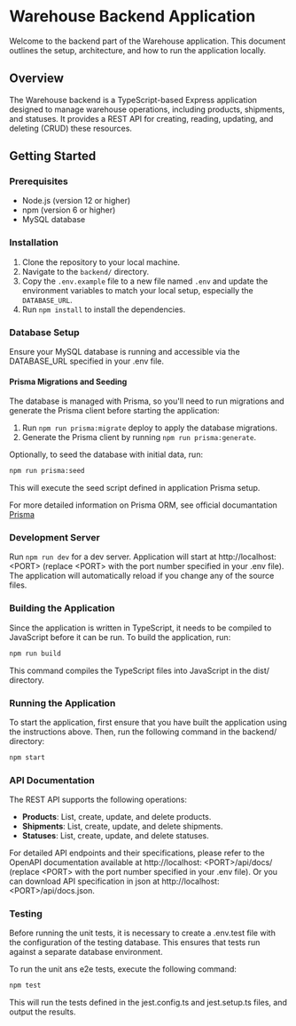# Warehouse Backend Application

Welcome to the backend part of the Warehouse application. This document outlines the setup, architecture, and how to run the application locally.

## Overview

The Warehouse backend is a TypeScript-based Express application designed to manage warehouse operations, including products, shipments, and statuses. It provides a REST API for creating, reading, updating, and deleting (CRUD) these resources.

## Getting Started

### Prerequisites

- Node.js (version 12 or higher)
- npm (version 6 or higher)
- MySQL database

### Installation

1. Clone the repository to your local machine.
2. Navigate to the `backend/` directory.
3. Copy the `.env.example` file to a new file named `.env` and update the environment variables to match your local setup, especially the `DATABASE_URL`.
4. Run `npm install` to install the dependencies.

### Database Setup
Ensure your MySQL database is running and accessible via the DATABASE_URL specified in your .env file.

#### Prisma Migrations and Seeding
The database is managed with Prisma, so you'll need to run migrations and generate the Prisma client before starting the application:

1. Run `npm run prisma:migrate` deploy to apply the database migrations.
2. Generate the Prisma client by running `npm run prisma:generate`.

Optionally, to seed the database with initial data, run:

```sh
npm run prisma:seed
```

This will execute the seed script defined in application Prisma setup.

For more detailed information on Prisma ORM, see official documantation [Prisma](https://www.prisma.io/docs) 

### Development Server

Run `npm run dev` for a dev server. Application will start at http://localhost: \<PORT> (replace \<PORT> with the port number specified in your .env file). The application will automatically reload if you change any of the source files.

### Building the Application

Since the application is written in TypeScript, it needs to be compiled to JavaScript before it can be run. To build the application, run:

```sh
npm run build
```

This command compiles the TypeScript files into JavaScript in the dist/ directory.

### Running the Application
To start the application, first ensure that you have built the application using the instructions above. Then, run the following command in the backend/ directory:

```sh
npm start
```

### API Documentation
The REST API supports the following operations:

- **Products**: List, create, update, and delete products.
- **Shipments**: List, create, update, and delete shipments.
- **Statuses**: List, create, update, and delete statuses.

For detailed API endpoints and their specifications, please refer to the OpenAPI documentation available at http://localhost: \<PORT>/api/docs/ (replace \<PORT> with the port number specified in your .env file). Or you can download API specification in json at http://localhost: \<PORT>/api/docs.json.

### Testing

Before running the unit tests, it is necessary to create a .env.test file with the configuration of the testing database. This ensures that tests run against a separate database environment.

To run the unit ans e2e tests, execute the following command:

```sh
npm test
```

This will run the tests defined in the jest.config.ts and jest.setup.ts files, and output the results.